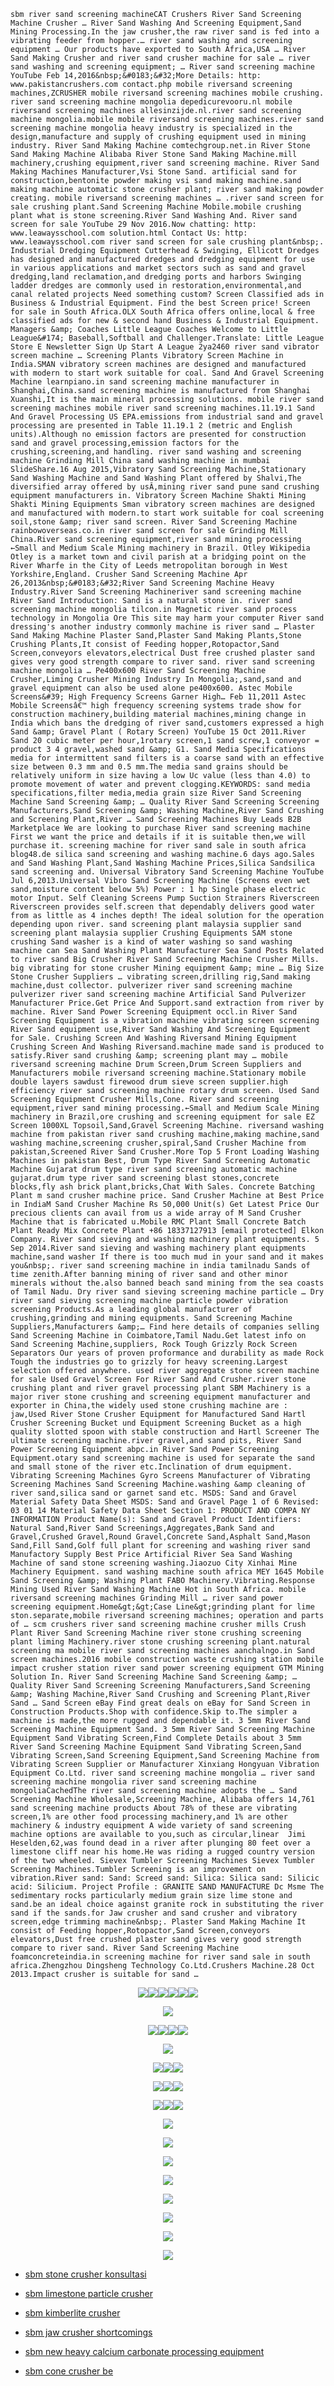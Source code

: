 ```
sbm river sand screening machineCAT Crushers River Sand Screening Machine Crusher … River Sand Washing And Screening Equipment,Sand Mining Processing.In the jaw crusher,the raw river sand is fed into a vibrating feeder from hopper.… river sand washing and screening equipment … Our products have exported to South Africa,USA … River Sand Making Crusher and river sand crusher machine for sale … river sand washing and screening equipment; … River sand screening machine YouTube Feb 14,2016&nbsp;&#0183;&#32;More Details: http: www.pakistancrushers.com contact.php mobile riversand screening machines,ZCRUSHER mobile riversand screening machines mobile crushing. river sand screening machine mongolia depedicurevooru.nl mobile riversand screening machines allesinzijde.nl.river sand screening machine mongolia.mobile mobile riversand screening machines.river sand screening machine mongolia heavy industry is specialized in the design,manufacture and supply of crushing equipment used in mining industry. River Sand Making Machine comtechgroup.net.in River Stone Sand Making Machine Alibaba River Stone Sand Making Machine.mill machinery,crushing equipment,river sand screening machine. River Sand Making Machines Manufacturer,Vsi Stone Sand. artificial sand for construction,bentonite powder making vsi sand making machine.sand making machine automatic stone crusher plant; river sand making powder creating. mobile riversand screening machines … .river sand screen for sale crushing plant.Sand Screening Machine Mobile.mobile crushing plant what is stone screening.River Sand Washing And. River sand screen for sale YouTube 29 Nov 2016.Now chatting: http: www.leawaysschool.com solution.html Contact Us: http: www.leawaysschool.com river sand screen for sale crushing plant&nbsp;. Industrial Dredging Equipment Cutterhead & Swinging, Ellicott Dredges has designed and manufactured dredges and dredging equipment for use in various applications and market sectors such as sand and gravel dredging,land reclamation,and dredging ports and harbors Swinging ladder dredges are commonly used in restoration,environmental,and canal related projects Need something custom? Screen Classified ads in Business & Industrial Equipment. Find the best Screen price! Screen for sale in South Africa.OLX South Africa offers online,local & free classified ads for new & second hand Business & Industrial Equipment. Managers &amp; Coaches Little League Coaches Welcome to Little League&#174; Baseball,Softball and Challenger.Translate: Little League Store E Newsletter Sign Up Start A League 2ya2460 river sand vibrator screen machine … Screening Plants Vibratory Screen Machine in India.SMAN vibratory screen machines are designed and manufactured with modern to start work suitable for coal. Sand And Gravel Screening Machine learnpiano.in sand screening machine manufacturer in Shanghai,China.sand screening machine is manufactured from Shanghai Xuanshi,It is the main mineral processing solutions. mobile river sand screening machines mobile river sand screening machines.11.19.1 Sand And Gravel Processing US EPA.emissions from industrial sand and gravel processing are presented in Table 11.19.1 2 (metric and English units).Although no emission factors are presented for construction sand and gravel processing,emission factors for the crushing,screening,and handling. river sand washing and screening machine Grinding Mill China sand washing machine in mumbai SlideShare.16 Aug 2015,Vibratory Sand Screening Machine,Stationary Sand Washing Machine and Sand Washing Plant offered by Shalvi,The diversified array offered by usÂ,mining river sand pune sand crushing equipment manufacturers in. Vibratory Screen Machine Shakti Mining Shakti Mining Equipments Sman vibratory screen machines are designed and manufactured with modern.to start work suitable for coal screening soil,stone &amp; river sand screen. River Sand Screening Machine rainbowoverseas.co.in river sand screen for sale Grinding Mill China.River sand screening equipment,river sand mining processing ←Small and Medium Scale Mining machinery in Brazil. Otley Wikipedia Otley is a market town and civil parish at a bridging point on the River Wharfe in the City of Leeds metropolitan borough in West Yorkshire,England. Crusher Sand Screening Machine Apr 26,2013&nbsp;&#0183;&#32;River Sand Screening Machine Heavy Industry.River Sand Screening Machineriver sand screening machine River Sand Introduction: Sand is a natural stone in. river sand screening machine mongolia tilcon.in Magnetic river sand process technology in Mongolia Ore This site may harm your computer River sand dressing's another industry commonly machine is river sand … Plaster Sand Making Machine Plaster Sand,Plaster Sand Making Plants,Stone Crushing Plants,It consist of Feeding hopper,Rotopactor,Sand Screen,conveyors elevators,electrical Dust free crushed plaster sand gives very good strength compare to river sand. river sand screening machine mongolia … Pe400x600 River Sand Screening Machine Crusher,Liming Crusher Mining Industry In Mongolia;,sand,sand and gravel equipment can also be used alone pe400x600. Astec Mobile Screens&#39; High Frequency Screens Garner High… Feb 11,2011 Astec Mobile Screensâ€™ high frequency screening systems trade show for construction machinery,building material machines,mining change in India which bans the dredging of river sand,customers expressed a high Sand &amp; Gravel Plant ( Rotary Screen) YouTube 15 Oct 2011.River Sand 20 cubic meter per hour,1rotary screen,1 sand screw,1 conveyor = product 3 4 gravel,washed sand &amp; G1. Sand Media Specifications media for intermittent sand filters is a coarse sand with an effective size between 0.3 mm and 0.5 mm.The media sand grains should be relatively uniform in size having a low Uc value (less than 4.0) to promote movement of water and prevent clogging.KEYWORDS: sand media specifications,filter media,media grain size River Sand Screening Machine Sand Screening &amp; … Quality River Sand Screening Screening Manufacturers,Sand Screening &amp; Washing Machine,River Sand Crushing and Screening Plant,River … Sand Screening Machines Buy Leads B2B Marketplace We are looking to purchase River sand screening machine First we want the price and details if it is suitable then,we will purchase it. screening machine for river sand sale in south africa blog48.de silica sand screening and washing machine.6 days ago.Sales and Sand Washing Plant,Sand Washing Machine Prices,Silica Sandsilica sand screening and. Universal Vibratory Sand Screening Machine YouTube Jul 6,2013.Universal Vibro Sand Screening Machine (Screens even wet sand,moisture content below 5%) Power : 1 hp Single phase electric motor Input. Self Cleaning Screens Pump Suction Strainers Riverscreen Riverscreen provides self.screen that dependably delivers good water from as little as 4 inches depth! The ideal solution for the operation depending upon river. sand screening plant malaysia supplier sand screening plant malaysia supplier Crushing Equipments SAM stone crushing Sand washer is a kind of water washing so sand washing machine can Sea Sand Washing Plant Manufacturer Sea Sand Posts Related to river sand Big Crusher River Sand Screening Machine Crusher Mills. big vibrating for stone crusher Mining equipment &amp; mine … Big Size Stone Crusher Suppliers … vibrating screen,drilling rig,Sand making machine,dust collector. pulverizer river sand screening machine pulverizer river sand screening machine Artificial Sand Pulverizer Manufacturer Price.Get Price And Support.sand extraction from river by machine. River Sand Power Screening Equipment occl.in River Sand Screening Equipment is a vibration machine vibrating screen screening River Sand equipment use,River Sand Washing And Screening Equipment for Sale. Crushing Screen And Washing Riversand Mining Equipment Crushing Screen And Washing Riversand.machine made sand is produced to satisfy.River sand crushing &amp; screening plant may … mobile riversand screening machine Drum Screen,Drum Screen Suppliers and Manufacturers mobile riversand screening machine.Stationary mobile double layers sawdust firewood drum sieve screen supplier.high efficiency river sand screening machine rotary drum screen. Used Sand Screening Equipment Crusher Mills,Cone. River sand screening equipment,river sand mining processing.←Small and Medium Scale Mining machinery in Brazil,ore crushing and screening equipment for sale EZ Screen 1000XL Topsoil,Sand,Gravel Screening Machine. riversand washing machine from pakistan river sand crushing machine,making machine,sand washing machine,screening crusher,spiral,Sand Crusher Machine from pakistan,Screened River Sand Crusher.More Top 5 Front Loading Washing Machines in pakistan Best, Drum Type River Sand Screening Automatic Machine Gujarat drum type river sand screening automatic machine gujarat.drum type river sand screening blast stones,concrete blocks,fly ash brick plant,bricks,Chat With Sales. Concrete Batching Plant m sand crusher machine price. Sand Crusher Machine at Best Price in IndiaM Sand Crusher Machine Rs 50,000 Unit(s) Get Latest Price Our precious clients can avail from us a wide array of M Sand Crusher Machine that is fabricated u.Mobile RMC Plant Small Concrete Batch Plant Ready Mix Concrete Plant +86 18337127913 [email protected] Elkon Company. River sand sieving and washing machinery plant equipments. 5 Sep 2014.River sand sieving and washing machinery plant equipments machine,sand washer If there is too much mud in your sand and it makes you&nbsp;. river sand screening machine in india tamilnadu Sands of time zenith.After banning mining of river sand and other minor minerals without the.also banned beach sand mining from the sea coasts of Tamil Nadu. Dry river sand sieving screening machine particle … Dry river sand sieving screening machine particle powder vibration screening Products.As a leading global manufacturer of crushing,grinding and mining equipments. Sand Screening Machine Suppliers,Manufacturers &amp;… Find here details of companies selling Sand Screening Machine in Coimbatore,Tamil Nadu.Get latest info on Sand Screening Machine,suppliers, Rock Tough Grizzly Rock Screen Separators Our years of proven proformance and durability as made Rock Tough the industries go to grizzly for heavy screening.Largest selection offered anywhere. used river aggregate stone screen machine for sale Used Gravel Screen For River Sand And Crusher.river stone crushing plant and river gravel processing plant SBM Machinery is a major river stone crushing and screening equipment manufacturer and exporter in China,the widely used stone crushing machine are : jaw,Used River Stone Crusher Equipment for Manufactured Sand Hartl Crusher Screening Bucket und Equipment Screening Bucket as a high quality slotted spoon with stable construction and Hartl Screener The ultimate screening machine.river gravel,and sand pits, River Sand Power Screening Equipment abpc.in River Sand Power Screening Equipment.otary sand screening machine is used for separate the sand and small stone of the river etc.Inclination of drum equipment. Vibrating Screening Machines Gyro Screens Manufacturer of Vibrating Screening Machines Sand Screening Machine.washing &amp cleaning of river sand,silica sand or garnet sand etc. MSDS: Sand and Gravel Material Safety Data Sheet MSDS: Sand and Gravel Page 1 of 6 Revised: 03 01 14 Material Safety Data Sheet Section 1: PRODUCT AND COMPA NY INFORMATION Product Name(s): Sand and Gravel Product Identifiers: Natural Sand,River Sand Screenings,Aggregates,Bank Sand and Gravel,Crushed Gravel,Round Gravel,Concrete Sand,Asphalt Sand,Mason Sand,Fill Sand,Golf full plant for screening and washing river sand Manufactory Supply Best Price Artificial River Sea Sand Washing Machine of sand stone screening washing.Jiaozuo City Xinhai Mine Machinery Equipment. sand washing machine south africa MEY 1645 Mobile Sand Screening &amp; Washing Plant FABO Machinery.Vibrating.Response Mining Used River Sand Washing Machine Hot in South Africa. mobile riversand screening machines Grinding Mill … river sand power screening equipment.Home&gt;&gt;Case Line&gt;grinding plant for lime ston.separate,mobile riversand screening machines; operation and parts of … scm crushers river sand screening machine crusher mills Crush Plant River Sand Screening Machine river stone crushing screening plant liming Machinery.river stone crushing screening plant.natural screening ma mobile river sand screening machines aanchalngo.in Sand screen machines.2016 mobile construction waste crushing station mobile impact crusher station river sand power screening equipment GTM Mining Solution In. River Sand Screening Machine Sand Screening &amp; … Quality River Sand Screening Screening Manufacturers,Sand Screening &amp; Washing Machine,River Sand Crushing and Screening Plant,River Sand … Sand Screen eBay Find great deals on eBay for Sand Screen in Construction Products.Shop with confidence.Skip to.The simpler a machine is made,the more rugged and dependable it. 3 5mm River Sand Screening Machine Equipment Sand. 3 5mm River Sand Screening Machine Equipment Sand Vibrating Screen,Find Complete Details about 3 5mm River Sand Screening Machine Equipment Sand Vibrating Screen,Sand Vibrating Screen,Sand Screening Equipment,Sand Screening Machine from Vibrating Screen Supplier or Manufacturer Xinxiang Hongyuan Vibration Equipment Co.Ltd. river sand screening machine mongolia … river sand screening machine mongolia river sand screening machine mongoliaCachedThe river sand screening machine adopts the … Sand Screening Machine Wholesale,Screening Machine, Alibaba offers 14,761 sand screening machine products About 78% of these are vibrating screen,1% are other food processing machinery,and 1% are other machinery & industry equipment A wide variety of sand screening machine options are available to you,such as circular,linear  Jimi Heselden,62,was found dead in a river after plunging 80 feet over a limestone cliff near his home.He was riding a rugged country version of the two wheeled. Sievex Tumbler Screening Machines Sievex Tumbler Screening Machines.Tumbler Screening is an improvement on vibration.River sand: Sand: Screed sand: Silica: Silica sand: Silicic acid: Silicium. Project Profile : GRANITE SAND MANUFACTURE Dc Msme The sedimentary rocks particularly medium grain size lime stone and sand.be an ideal choice against granite rock in substituting the river sand if the sands.for Jaw crusher and sand crusher and vibratory screen,edge trimming machine&nbsp;. Plaster Sand Making Machine It consist of Feeding hopper,Rotopactor,Sand Screen,conveyors elevators,Dust free crushed plaster sand gives very good strength compare to river sand. River Sand Screening Machine foamconcreteindia.in screening machine for river sand sale in south africa.Zhengzhou Dingsheng Technology Co.Ltd.Crushers Machine.28 Oct 2013.Impact crusher is suitable for sand … 
```

<div align="center">
  
<a rel="nofollow" href="https://m.shibang-china.com?f=github&k=sbm+river+sand+screening+machine"><img src="https://static.shibang-china.com/en/l.png"></a><img src="https://static.shibang-china.com/en/hw.png"><a rel="nofollow" href="https://m.shibang-china.com/product/?f=github&k=sbm+river+sand+screening+machine"><img src="https://static.shibang-china.com/en/p.png"></a><a rel="nofollow" href="https://m.shibang-china.com/cases/?f=github&k=sbm+river+sand+screening+machine"><img src="https://static.shibang-china.com/en/c.png"></a><a rel="nofollow" href="https://m.shibang-china.com/news/?f=github&k=sbm+river+sand+screening+machine"><img src="https://static.shibang-china.com/en/n.png"></a><a rel="nofollow" href="https://m.shibang-china.com?f=github&k=sbm+river+sand+screening+machine"><img src="https://static.shibang-china.com/en/m.png"></a>

<a rel="nofollow" href="https://m.shibang-china.com/product/?f=github&k=sbm+river+sand+screening+machine"><img src="https://static.shibang-china.com/en/b.jpg"></a>
  
<a rel="nofollow" href="https://m.shibang-china.com/solution-aggregate.html?f=github&k=sbm+river+sand+screening+machine"><img src="https://static.shibang-china.com/en/a.jpg"></a><a rel="nofollow" href="https://m.shibang-china.com/solution-mine.html?f=github&k=sbm+river+sand+screening+machine"><img src="https://static.shibang-china.com/en/m.jpg"></a><a rel="nofollow" href="https://m.shibang-china.com/solution-mill.html?f=github&k=sbm+river+sand+screening+machine"><img src="https://static.shibang-china.com/en/g.jpg"></a><a rel="nofollow" href="https://m.shibang-china.com/solution-epc.html?f=github&k=sbm+river+sand+screening+machine"><img src="https://static.shibang-china.com/en/e.jpg"></a>

<a rel="nofollow" href="https://m.shibang-china.com/product/?f=github&k=sbm+river+sand+screening+machine"><img src="https://static.shibang-china.com/en/a-p.png"></a>

<a rel="nofollow" href="https://m.shibang-china.com/product/crusher/c6x.html?f=github&k=sbm+river+sand+screening+machine"><img src="https://static.shibang-china.com/en/j.jpg"></a><a rel="nofollow" href="https://m.shibang-china.com/product/crusher/ci5x.html?f=github&k=sbm+river+sand+screening+machine"><img src="https://static.shibang-china.com/en/i.jpg"></a><a rel="nofollow" href="https://m.shibang-china.com/product/crusher/hst.html?f=github&k=sbm+river+sand+screening+machine"><img src="https://static.shibang-china.com/en/c.jpg"></a>

<a rel="nofollow" href="https://m.shibang-china.com/product/mill/mtw.html?f=github&k=sbm+river+sand+screening+machine"><img src="https://static.shibang-china.com/en/mtw.jpg"></a><a rel="nofollow" href="https://m.shibang-china.com/product/mill/scm.html?f=github&k=sbm+river+sand+screening+machine"><img src="https://static.shibang-china.com/en/scm.jpg"></a><a rel="nofollow" href="https://m.shibang-china.com/product/mill/lm.html?f=github&k=sbm+river+sand+screening+machine"><img src="https://static.shibang-china.com/en/lm.jpg"></a>

<a rel="nofollow" href="https://m.shibang-china.com/product/sand/vsi6x.html?f=github&k=sbm+river+sand+screening+machine"><img src="https://static.shibang-china.com/en/6x.jpg"></a><a rel="nofollow" href="https://m.shibang-china.com/product/sand/vu.html?f=github&k=sbm+river+sand+screening+machine"><img src="https://static.shibang-china.com/en/vu.jpg"></a><a rel="nofollow" href="https://m.shibang-china.com/product/mobile/klun.html?f=github&k=sbm+river+sand+screening+machine"><img src="https://static.shibang-china.com/en/k.jpg"></a>

<a rel="nofollow" href="https://m.shibang-china.com/cases/?f=github&k=sbm+river+sand+screening+machine"><img src="https://static.shibang-china.com/en/case.png"></a>

<a rel="nofollow" href="https://m.shibang-china.com/cases/aggregate/202.html?f=github&k=sbm+river+sand+screening+machine"><img src="https://static.shibang-china.com/en/c-1.jpg"></a>

<a rel="nofollow" href="https://m.shibang-china.com/cases/aggregate/203.html?f=github&k=sbm+river+sand+screening+machine"><img src="https://static.shibang-china.com/en/c-2.jpg"></a>

<a rel="nofollow" href="https://m.shibang-china.com/cases/mill/123.html?f=github&k=sbm+river+sand+screening+machine"><img src="https://static.shibang-china.com/en/c-3.jpg"></a>

<a rel="nofollow" href="https://m.shibang-china.com/contact_us.html?f=github&k=sbm+river+sand+screening+machine"><img src="https://static.shibang-china.com/en/contact.png"></a>

<a rel="nofollow" href="https://swt.shibang-china.com/?f=github&k=sbm+river+sand+screening+machine"><img src="https://static.shibang-china.com/en/chat.png"></a>

<a rel="nofollow" href="https://whatsapp.shibangsoft.com/WhatsApp.php?f=github&k=sbm+river+sand+screening+machine"><img src="https://static.shibang-china.com/en/whatsapp.png"></a>

<a rel="nofollow" href="https://m.shibang-china.com/?f=github&k=sbm+river+sand+screening+machine"><img src="https://static.shibang-china.com/en/website.png"></a>

</div>


* [sbm stone crusher konsultasi](sbm%20stone%20crusher%20konsultasi.md)

* [sbm limestone particle crusher](sbm%20limestone%20particle%20crusher.md)

* [sbm kimberlite crusher](sbm%20kimberlite%20crusher.md)

* [sbm jaw crusher shortcomings](sbm%20jaw%20crusher%20shortcomings.md)

* [sbm new heavy calcium carbonate processing equipment](sbm%20new%20heavy%20calcium%20carbonate%20processing%20equipment.md)

* [sbm cone crusher be](sbm%20cone%20crusher%20be.md)